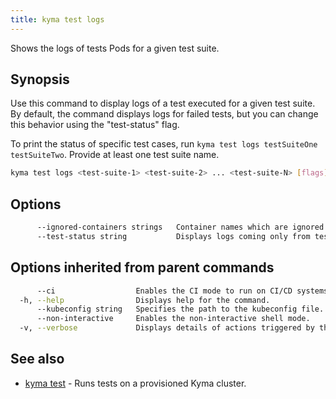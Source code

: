 ```yaml
---
title: kyma test logs
---
```


Shows the logs of tests Pods for a given test suite.

## Synopsis

Use this command to display logs of a test executed for a given test suite. By default, the command displays logs for failed tests, but you can change this behavior using the "test-status" flag. 

To print the status of specific test cases, run `kyma test logs testSuiteOne testSuiteTwo`.
Provide at least one test suite name.


```bash
kyma test logs <test-suite-1> <test-suite-2> ... <test-suite-N> [flags]
```

## Options

```bash
      --ignored-containers strings   Container names which are ignored when fetching logs from testing Pods. Takes comma-separated list. (default [istio-init,istio-proxy,manager])
      --test-status string           Displays logs coming only from testing Pods with a given status. (default "Failed")
```

## Options inherited from parent commands

```bash
      --ci                  Enables the CI mode to run on CI/CD systems. It avoids any user interaction (e.g. no dialog prompts) and ensures that logs are formatted properly in log files (e.g. no spinners for CLI steps).
  -h, --help                Displays help for the command.
      --kubeconfig string   Specifies the path to the kubeconfig file. By default, Kyma CLI uses the KUBECONFIG environment variable or "/$HOME/.kube/config" if the variable is not set.
      --non-interactive     Enables the non-interactive shell mode.
  -v, --verbose             Displays details of actions triggered by the command.
```

## See also

* [kyma test](#kyma-test-kyma-test)	 - Runs tests on a provisioned Kyma cluster.

